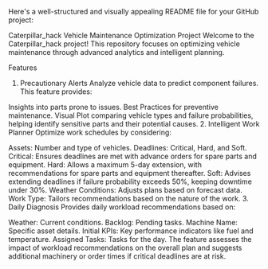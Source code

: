 
Here's a well-structured and visually appealing README file for your GitHub project:

Caterpillar_hack
Vehicle Maintenance Optimization Project
Welcome to the Caterpillar_hack project! This repository focuses on optimizing vehicle maintenance through advanced analytics and intelligent planning.

Features
1. Precautionary Alerts
Analyze vehicle data to predict component failures. This feature provides:

Insights into parts prone to issues.
Best Practices for preventive maintenance.
Visual Plot comparing vehicle types and failure probabilities, helping identify sensitive parts and their potential causes.
2. Intelligent Work Planner
Optimize work schedules by considering:

Assets: Number and type of vehicles.
Deadlines: Critical, Hard, and Soft.
Critical: Ensures deadlines are met with advance orders for spare parts and equipment.
Hard: Allows a maximum 5-day extension, with recommendations for spare parts and equipment thereafter.
Soft: Advises extending deadlines if failure probability exceeds 50%, keeping downtime under 30%.
Weather Conditions: Adjusts plans based on forecast data.
Work Type: Tailors recommendations based on the nature of the work.
3. Daily Diagnosis
Provides daily workload recommendations based on:

Weather: Current conditions.
Backlog: Pending tasks.
Machine Name: Specific asset details.
Initial KPIs: Key performance indicators like fuel and temperature.
Assigned Tasks: Tasks for the day.
The feature assesses the impact of workload recommendations on the overall plan and suggests additional machinery or order times if critical deadlines are at risk.
